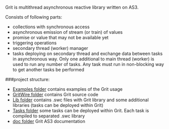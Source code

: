 Grit is multithread asynchronous reactive library written on AS3.

Consists of following parts:
* collections with synchronous access
* asynchronous emission of stream (or train) of values
* promise or value that may not be available yet 
* triggering operations
* secondary thread (worker) manager
* tasks deploying on secondary thread and exchange data between tasks in asynchronous way.
Only one additional to main thread (worker) is used to run any number of tasks.
Any task must run in non-blocking way to get another tasks be performed

###project structure:
* <a href="https://github.com/LisiLisenok/Grit/tree/master/Examples">Examples folder</a> contains examples of the Grit usage
* <a href="https://github.com/LisiLisenok/Grit/tree/master/GritWire">GritWire folder</a> contains Grit source code
* <a href="https://github.com/LisiLisenok/Grit/tree/master/Lib">Lib folder</a> contains .swc files with Grit library and some additional libraries (tasks can be deployed within Grit)
* <a href="https://github.com/LisiLisenok/Grit/tree/master/Tasks">Tasks folder</a> some tasks can be deployed within Grit. Each task is compiled to separated .swc library
* <a href="https://github.com/LisiLisenok/Grit/tree/master/doc">doc folder</a> Grit AS3 documentation



